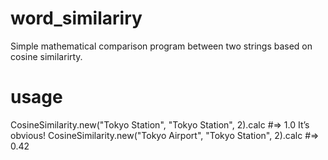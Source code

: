 # word_similariry 
Simple mathematical comparison program between two strings based on cosine similarirty. 


# usage 
CosineSimilarity.new("Tokyo Station", "Tokyo Station", 2).calc
#=> 1.0 It’s obvious!
CosineSimilarity.new("Tokyo Airport", "Tokyo Station", 2).calc
#=> 0.42

